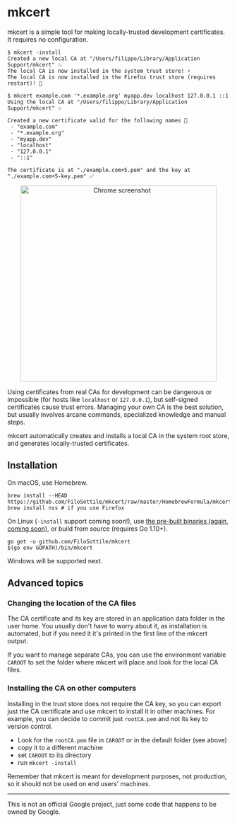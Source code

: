 # mkcert

mkcert is a simple tool for making locally-trusted development certificates. It requires no configuration.

```
$ mkcert -install
Created a new local CA at "/Users/filippo/Library/Application Support/mkcert" 💥
The local CA is now installed in the system trust store! ⚡️
The local CA is now installed in the Firefox trust store (requires restart)! 🦊

$ mkcert example.com '*.example.org' myapp.dev localhost 127.0.0.1 ::1
Using the local CA at "/Users/filippo/Library/Application Support/mkcert" ✨

Created a new certificate valid for the following names 📜
 - "example.com"
 - "*.example.org"
 - "myapp.dev"
 - "localhost"
 - "127.0.0.1"
 - "::1"

The certificate is at "./example.com+5.pem" and the key at "./example.com+5-key.pem" ✅
```

<p align="center"><img width="444" alt="Chrome screenshot" src="https://user-images.githubusercontent.com/1225294/41887838-7acd55ca-78d0-11e8-8a81-139a54faaf87.png"></p>

Using certificates from real CAs for development can be dangerous or impossible (for hosts like `localhost` or `127.0.0.1`), but self-signed certificates cause trust errors. Managing your own CA is the best solution, but usually involves arcane commands, specialized knowledge and manual steps.

mkcert automatically creates and installs a local CA in the system root store, and generates locally-trusted certificates.

## Installation

On macOS, use Homebrew.

```
brew install --HEAD https://github.com/FiloSottile/mkcert/raw/master/HomebrewFormula/mkcert.rb
brew install nss # if you use Firefox
```

On Linux (`-install` support coming soon!), use [the pre-built binaries (again, coming soon)](https://github.com/FiloSottile/mkcert/releases), or build from source (requires Go 1.10+).

```
go get -u github.com/FiloSottile/mkcert
$(go env GOPATH)/bin/mkcert
```

Windows will be supported next.

## Advanced topics

### Changing the location of the CA files

The CA certificate and its key are stored in an application data folder in the user home. You usually don't have to worry about it, as installation is automated, but if you need it it's printed in the first line of the mkcert output.

If you want to manage separate CAs, you can use the environment variable `CAROOT` to set the folder where mkcert will place and look for the local CA files.

### Installing the CA on other computers

Installing in the trust store does not require the CA key, so you can export just the CA certificate and use mkcert to install it in other machines. For example, you can decide to commit just `rootCA.pem` and not its key to version control.

* Look for the `rootCA.pem` file in `CAROOT` or in the default folder (see above)
* copy it to a different machine
* set `CAROOT` to its directory
* run `mkcert -install`

Remember that mkcert is meant for development purposes, not production, so it should not be used on end users' machines.

---

This is not an official Google project, just some code that happens to be owned by Google.
